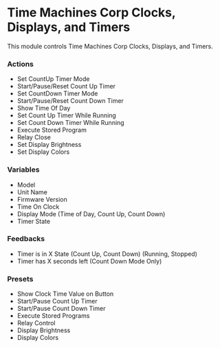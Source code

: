# Time Machines Corp Clocks, Displays, and Timers

This module controls Time Machines Corp Clocks, Displays, and Timers.

### Actions

* Set CountUp Timer Mode
* Start/Pause/Reset Count Up Timer
* Set CountDown Timer Mode
* Start/Pause/Reset Count Down Timer
* Show Time Of Day
* Set Count Up Timer While Running
* Set Count Down Timer While Running
* Execute Stored Program
* Relay Close
* Set Display Brightness
* Set Display Colors

### Variables

* Model
* Unit Name
* Firmware Version
* Time On Clock
* Display Mode (Time of Day, Count Up, Count Down)
* Timer State

### Feedbacks

* Timer is in X State (Count Up, Count Down) (Running, Stopped)
* Timer has X seconds left (Count Down Mode Only)

### Presets

* Show Clock Time Value on Button
* Start/Pause Count Up Timer
* Start/Pause Count Down Timer
* Execute Stored Programs
* Relay Control
* Display Brightness
* Display Colors